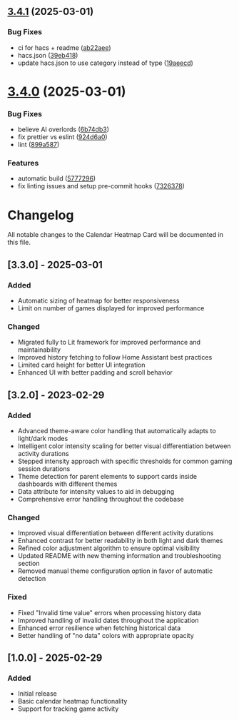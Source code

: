 ## [3.4.1](https://github.com/MagicMicky/lovelace-calendar-heatmap-card/compare/v3.4.0...v3.4.1) (2025-03-01)


### Bug Fixes

* ci for hacs + readme ([ab22aee](https://github.com/MagicMicky/lovelace-calendar-heatmap-card/commit/ab22aee83f342ff2837ebac9b8ce20f7e71dd370))
* hacs.json ([39eb418](https://github.com/MagicMicky/lovelace-calendar-heatmap-card/commit/39eb418b0c2653ab8e861f80b039a8800e1e8f89))
* update hacs.json to use category instead of type ([19aeecd](https://github.com/MagicMicky/lovelace-calendar-heatmap-card/commit/19aeecde3efe14c6dc4681622dddeb2a4d1415a9))

# [3.4.0](https://github.com/MagicMicky/lovelace-calendar-heatmap-card/compare/v3.3.0...v3.4.0) (2025-03-01)


### Bug Fixes

* believe AI overlords ([6b74db3](https://github.com/MagicMicky/lovelace-calendar-heatmap-card/commit/6b74db3af7f21b04900037dcc4b95135bea316b7))
* fix prettier vs eslint ([924d6a0](https://github.com/MagicMicky/lovelace-calendar-heatmap-card/commit/924d6a0837048fbdf931ee4b770453cea96c4e13))
* lint ([899a587](https://github.com/MagicMicky/lovelace-calendar-heatmap-card/commit/899a5872a9317d4fa776117a2033fbb2c21ebd10))


### Features

* automatic build ([5777296](https://github.com/MagicMicky/lovelace-calendar-heatmap-card/commit/5777296c50fec4e2f0db30d323dbc56e1f8558a6))
* fix linting issues and setup pre-commit hooks ([7326378](https://github.com/MagicMicky/lovelace-calendar-heatmap-card/commit/73263787cd06ad859ccc99ee55f2414fb5b83b98))

# Changelog

All notable changes to the Calendar Heatmap Card will be documented in this file.

## [3.3.0] - 2025-03-01

### Added
- Automatic sizing of heatmap for better responsiveness
- Limit on number of games displayed for improved performance

### Changed
- Migrated fully to Lit framework for improved performance and maintainability
- Improved history fetching to follow Home Assistant best practices
- Limited card height for better UI integration
- Enhanced UI with better padding and scroll behavior

## [3.2.0] - 2023-02-29

### Added
- Advanced theme-aware color handling that automatically adapts to light/dark modes
- Intelligent color intensity scaling for better visual differentiation between activity durations
- Stepped intensity approach with specific thresholds for common gaming session durations
- Theme detection for parent elements to support cards inside dashboards with different themes
- Data attribute for intensity values to aid in debugging
- Comprehensive error handling throughout the codebase

### Changed
- Improved visual differentiation between different activity durations
- Enhanced contrast for better readability in both light and dark themes
- Refined color adjustment algorithm to ensure optimal visibility
- Updated README with new theming information and troubleshooting section
- Removed manual theme configuration option in favor of automatic detection

### Fixed
- Fixed "Invalid time value" errors when processing history data
- Improved handling of invalid dates throughout the application
- Enhanced error resilience when fetching historical data
- Better handling of "no data" colors with appropriate opacity

## [1.0.0] - 2025-02-29

### Added
- Initial release
- Basic calendar heatmap functionality
- Support for tracking game activity
